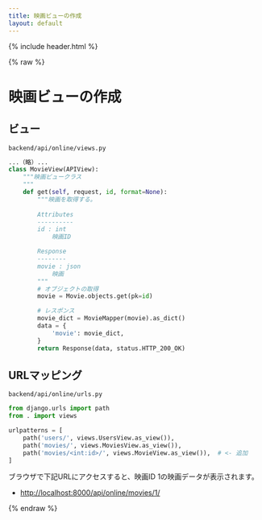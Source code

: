 ```yaml
---
title: 映画ビューの作成
layout: default
---
```


{% include header.html %}

{% raw %}

# 映画ビューの作成

## ビュー
`backend/api/online/views.py`
```py
...（略）...
class MovieView(APIView):
    """映画ビュークラス
    """
    def get(self, request, id, format=None):
        """映画を取得する。
        
        Attributes
        ----------
        id : int
            映画ID

        Response
        --------
        movie : json
            映画
        """
        # オブジェクトの取得
        movie = Movie.objects.get(pk=id)

        # レスポンス
        movie_dict = MovieMapper(movie).as_dict()
        data = {
            'movie': movie_dict,
        }
        return Response(data, status.HTTP_200_OK)
```

## URLマッピング
`backend/api/online/urls.py`
```py
from django.urls import path
from . import views

urlpatterns = [
    path('users/', views.UsersView.as_view()),
    path('movies/', views.MoviesView.as_view()),
    path('movies/<int:id>/', views.MovieView.as_view()),  # <- 追加
]
```

ブラウザで下記URLにアクセスすると、映画ID 1の映画データが表示されます。
- [http://localhost:8000/api/online/movies/1/](http://localhost:8000/api/online/movies/1/)

{% endraw %}
